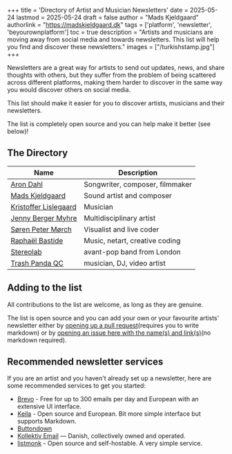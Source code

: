 +++
title = 'Directory of Artist and Musician Newsletters'
date = 2025-05-24
lastmod = 2025-05-24
draft = false 
author = "Mads Kjeldgaard"
authorlink = "https://madskjeldgaard.dk"
tags = ['platform', 'newsletter', 'beyourownplatform']
toc = true
description = "Artists and musicians are moving away from social media and towards newsletters. This list will help you find and discover these newsletters."
images = ["/turkishstamp.jpg"]
+++

Newsletters are a great way for artists to send out updates, news, and share thoughts with others, but they suffer from the problem of being scattered across different platforms, making them harder to discover in the same way you would discover others on social media. 

This list should make it easier for you to discover artists, musicians and their newsletters. 

The list is completely open source and you can help make it better (see below)!


## The Directory

| Name                                                                  | Description                     |
| -------------                                                         | --------------                  |
| [Aron Dahl](https://arondahl.com/newsletter)                          | Songwriter, composer, filmmaker |
| [Mads Kjeldgaard](https://madskjeldgaard.dk/newsletter/)              | Sound artist and composer       |
| [Kristoffer Lislegaard](https://www.kristofferlislegaard.com/follow/) | Musician                        |
| [Jenny Berger Myhre](https://app.keila.io/forms/nfrm_dj3jQmRJ)        | Multidisciplinary artist        |
| [Søren Peter Mørch](https://darch.dk/newsletter)                      | Visualist and live coder        |
| [Raphaël Bastide](https://raphaelbastide.com/newsletter/)             | Music, netart, creative coding  |
| [Stereolab]( https://warp.net/artists/stereolab) | avant-pop band from London |
| [Trash Panda QC](https://mailchi.mp/e425aa129523/trash-panda-qc-mailing-list) | musician, DJ, video artist |


## Adding to the list

All contributions to the list are welcome, as long as they are genuine.

The list is open source and you can add your own or your favourite artists' newsletter either by [opening up a pull request](https://github.com/madskjeldgaard/hyaline.systems-public/edit/main/content/blog/directory-of-artist-and-musician-newsletters.md)(requires you to write markdown) or by [opening an issue here with the name(s) and link(s)](https://github.com/madskjeldgaard/hyaline.systems-public/issues/new/choose)(no markdown required). 

## Recommended newsletter services

If you are an artist and you haven't already set up a newsletter, here are some recommended services to get you started:

- [Brevo](https://www.brevo.com/) - Free for up to 300 emails per day and European with an extensive UI interface.
- [Keila](https://www.keila.io/) - Open source and European. Bit more simple interface but supports Markdown.
- [Buttondown](https://buttondown.com/)
- [Kollektiv Email](https://kollektiv.email/) — Danish, collectively owned and operated.
- [listmonk](https://listmonk.app/) - Open source and self-hostable. A very simple service.
